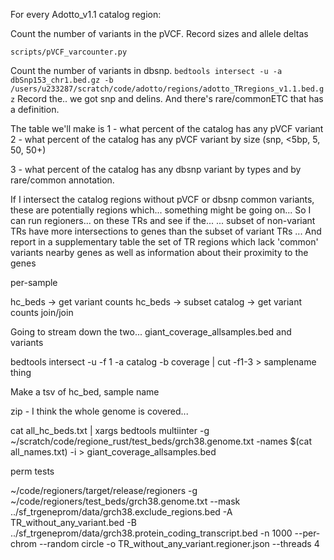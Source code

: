 For every Adotto_v1.1 catalog region:

Count the number of variants in the pVCF.
Record sizes and allele deltas

`scripts/pVCF_varcounter.py`

Count the number of variants in dbsnp.
`bedtools intersect -u -a dbSnp153_chr1.bed.gz -b /users/u233287/scratch/code/adotto/regions/adotto_TRregions_v1.1.bed.gz`
Record the.. we got snp and delins. And there's rare/commonETC that has a definition.

The table we'll make is
1 - what percent of the catalog has any pVCF variant
2 - what percent of the catalog has any pVCF variant by size (snp, <5bp, 5, 50, 50+)

3 - what percent of the catalog has any dbsnp variant
	by types and by rare/common annotation.

If I intersect the catalog regions without pVCF or dbsnp common variants,
these are potentially regions which... something might be going on...
So I can run regioners... on these TRs and see if the...
... subset of non-variant TRs have more intersections to genes than the subset of variant TRs ...
And report in a supplementary table the set of TR regions which lack 'common' variants nearby genes
as well as information about their proximity to the genes


per-sample

hc_beds -> get variant counts
hc_beds -> subset catalog -> get variant counts
join/join


Going to stream down the two...
giant_coverage_allsamples.bed
and variants

bedtools intersect -u -f 1 -a catalog -b coverage | cut -f1-3 > samplename thing

Make a tsv of hc_bed, sample name

zip - 
I think the whole genome is covered...

cat all_hc_beds.txt | xargs bedtools multiinter -g ~/scratch/code/regione_rust/test_beds/grch38.genome.txt -names $(cat
all_names.txt) -i > giant_coverage_allsamples.bed


perm tests


~/code/regioners/target/release/regioners -g ~/code/regioners/test_beds/grch38.genome.txt --mask ../sf_trgeneprom/data/grch38.exclude_regions.bed -A TR_without_any_variant.bed -B ../sf_trgeneprom/data/grch38.protein_coding_transcript.bed -n 1000 --per-chrom --random circle -o TR_without_any_variant.regioner.json --threads 4

